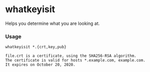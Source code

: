 # whatkeyisit

Helps you determine what you are looking at.

### Usage

```
whatkeyisit *.{crt,key,pub}

file.crt is a certificate, using the SHA256-RSA algorithm.
The certificate is valid for hosts *.example.com, example.com.
It expires on October 20, 2020.
```
